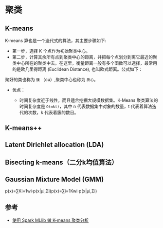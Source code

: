 # 聚类

## K-means

K-means 算也是一个迭代式的算法，其主要步骤如下:
  * 第一步，选择 K 个点作为初始聚类中心。
  * 第二步，计算其余所有点到聚类中心的距离，并把每个点划分到离它最近的聚类中心所在的聚类中去。在这里，衡量距离一般有多个函数可以选择，最常用的是欧几里得距离 (Euclidean Distance), 也叫欧式距离。公式如下：

聚好的类也称为 `簇` （cu）,聚类中心也称为 `质心`。

* 优点：

  * 时间复杂度近于线性，而且适合挖掘大规模数据集。K-Means 聚类算法的时间复杂度是 `O(nkt)`，其中 n 代表数据集中对象的数量，t 代表着算法迭代的次数，k 代表着簇的数目。

## K-means++

## Latent Dirichlet allocation (LDA)

## Bisecting k-means（二分k均值算法）

## Gaussian Mixture Model (GMM)

p(x)=∑Ki=1wi⋅p(x|μi,Σi)p(x)=∑i=1Kwi⋅p(x|μi,Σi)

## 参考

* [使用 Spark MLlib 做 K-means 聚类分析](https://www.ibm.com/developerworks/cn/opensource/os-cn-spark-practice4/)
